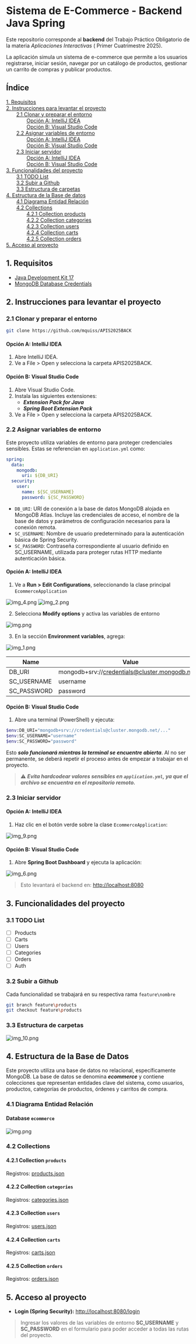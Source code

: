 # Sistema de E-Commerce - Backend Java Spring

Este repositorio corresponde al **backend** del Trabajo Práctico Obligatorio de la materia _Aplicaciones Interactivas_ (
Primer Cuatrimestre 2025).

La aplicación simula un sistema de e-commerce que permite a los usuarios registrarse, iniciar sesión, navegar por un
catálogo de productos, gestionar un carrito de compras y publicar productos.

## Índice

[1. Requisitos](#1-requisitos)  
[2. Instrucciones para levantar el proyecto](#2-instrucciones-para-levantar-el-proyecto)  
  [2.1 Clonar y preparar el entorno](#21-clonar-y-preparar-el-entorno)  
    [Opción A: IntelliJ IDEA](#opción-a-intellij-idea)  
    [Opción B: Visual Studio Code](#opción-b-visual-studio-code)  
  [2.2 Asignar variables de entorno](#22-asignar-variables-de-entorno)  
    [Opción A: IntelliJ IDEA](#opción-a-intellij-idea-1)  
    [Opción B: Visual Studio Code](#opción-b-visual-studio-code-1)  
  [2.3 Iniciar servidor](#23-iniciar-servidor)  
    [Opción A: IntelliJ IDEA](#opción-a-intellij-idea-2)  
    [Opción B: Visual Studio Code](#opción-b-visual-studio-code-2)  
[3. Funcionalidades del proyecto](#3-funcionalidades-del-proyecto)  
  [3.1 TODO List](#31-todo-list)  
  [3.2 Subir a Github](#32-subir-a-github)  
  [3.3 Estructura de carpetas](#33-estructura-de-carpetas)  
[4. Estructura de la Base de datos](#4-estructura-de-la-base-de-datos)  
  [4.1 Diagrama Entidad Relación](#41-diagrama-entidad-relación)  
  [4.2 Collections](#42-collections)  
    [4.2.1 Collection products](#421-collection-products)  
    [4.2.2 Collection categories](#422-collection-categories)  
    [4.2.3 Collection users](#423-collection-users)  
    [4.2.4 Collection carts](#424-collection-carts)  
    [4.2.5 Collection orders](#425-collection-orders)  
[5. Acceso al proyecto](#5-acceso-al-proyecto)  

## 1. Requisitos

- [Java Development Kit 17](https://www.oracle.com/java/technologies/javase/jdk17-archive-downloads.html)
- [MongoDB Database Credentials](https://www.mongodb.com/es/atlas)

## 2. Instrucciones para levantar el proyecto

### 2.1 Clonar y preparar el entorno

```bash
git clone https://github.com/mquiss/APIS2025BACK
```

#### Opción A: IntelliJ IDEA

1. Abre IntelliJ IDEA.
2. Ve a File > Open y selecciona la carpeta APIS2025BACK.

#### Opción B: Visual Studio Code

1. Abre Visual Studio Code.
2. Instala las siguientes extensiones:
    - ***Extension Pack for Java***
    - ***Spring Boot Extension Pack***
3. Ve a File > Open y selecciona la carpeta APIS2025BACK.

### 2.2 Asignar variables de entorno

Este proyecto utiliza variables de entorno para proteger credenciales sensibles. Estas se referencian en
`application.yml` como:

```yaml
spring:
  data:
    mongodb:
      uri: ${DB_URI}
  security:
    user:
      name: ${SC_USERNAME}
      password: ${SC_PASSWORD}
```

- `DB_URI`: URI de conexión a la base de datos MongoDB alojada en MongoDB Atlas. Incluye las credenciales de acceso, el
  nombre de la base de datos y parámetros de configuración necesarios para la conexión remota.
- `SC_USERNAME`: Nombre de usuario predeterminado para la autenticación básica de Spring Security.
- `SC_PASSWORD`: Contraseña correspondiente al usuario definido en SC_USERNAME, utilizada para proteger rutas HTTP
  mediante autenticación básica.

#### Opción A: IntelliJ IDEA

1. Ve a **Run > Edit Configurations**, seleccionando la clase principal `EcommerceApplication`

![img_4.png](docs/screenshots/img_4.png)
![img_2.png](docs/screenshots/img_2.png)

2. Selecciona **Modify options** y activa las variables de entorno

![img.png](docs/screenshots/img.png)

3. En la sección **Environment variables**, agrega:

![img_1.png](docs/screenshots/img_1.png)

| Name        | Value                                             |
|-------------|---------------------------------------------------|
| DB_URI      | mongodb+srv://credentials@cluster.mongodb.net/... |
| SC_USERNAME | username                                          |
| SC_PASSWORD | password                                          |

#### Opción B: Visual Studio Code

1. Abre una terminal (PowerShell) y ejecuta:

```bash
$env:DB_URI="mongodb+srv://credentials@cluster.mongodb.net/..."
$env:SC_USERNAME="username"
$env:SC_PASSWORD="password"
```

Esto ***solo funcionará mientras la terminal se encuentre abierta***. Al no ser permanente, se deberá repetir el proceso antes
de empezar a trabajar en el proyecto.

> ⚠️ ***Evita hardcodear valores sensibles en `application.yml`, ya que el archivo se encuentra en el repositorio remoto.***

### 2.3 Iniciar servidor

#### Opción A: IntelliJ IDEA

1. Haz clic en el botón verde sobre la clase `EcommerceApplication`:

![img_9.png](docs/screenshots/img_9.png)

#### Opción B: Visual Studio Code

1. Abre **Spring Boot Dashboard** y ejecuta la aplicación:

![img_6.png](docs/screenshots/img_6.png)

> Esto levantará el backend en: [http://localhost:8080](http://localhost:8080)

## 3. Funcionalidades del proyecto

### 3.1 TODO List

- [ ] Products
- [ ] Carts
- [ ] Users
- [ ] Categories
- [ ] Orders
- [ ] Auth

### 3.2 Subir a Github

Cada funcionalidad se trabajará en su respectiva rama `feature\nombre`

```bash
git branch feature\products
git checkout feature\products
```

### 3.3 Estructura de carpetas

![img_10.png](docs/screenshots/img_10.png)

## 4. Estructura de la Base de Datos

Este proyecto utiliza una base de datos no relacional, específicamente MongoDB. La base de datos se denomina ***ecommerce*** y contiene colecciones que representan entidades clave del sistema, como usuarios, productos, categorías de productos, órdenes y carritos de compra.

### 4.1 Diagrama Entidad Relación

#### Database ``ecommerce``

![img.png](docs/screenshots/database-der.png)

### 4.2 Collections

#### 4.2.1 Collection ``products``

Registros: [products.json](/docs/data/products.json)

#### 4.2.2 Collection ``categories``

Registros: [categories.json](/docs/data/categories.json)

#### 4.2.3 Collection ``users``

Registros: [users.json](/docs/data/users.json)

#### 4.2.4 Collection ``carts``

Registros: [carts.json](/docs/data/carts.json)

#### 4.2.5 Collection ``orders``

Registros: [orders.json](/docs/data/orders.json)

## 5. Acceso al proyecto

- **Login (Spring Security):** [http://localhost:8080/login](http://localhost:8080/login)

> Ingresar los valores de las variables de entorno **SC_USERNAME** y **SC_PASSWORD** en el formulario para poder acceder
> a todas las rutas del proyecto.
